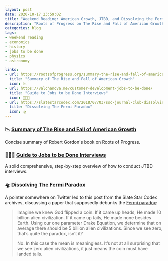```yaml
---
layout: post
date: 2020-10-17 23:59:02
title: "Weekend Reading: American Growth, JTBD, and Dissolving the Fermi Paradox"
description: "Roots of Progress on The Rise and Fall of American Growth, a guide to JTBD interviews, and nullifying the Fermi paradox."
categories: blog
tags:
- weekend reading
- economics
- history
- jobs to be done
- physics
- astronomy

links:
- url: https://rootsofprogress.org/summary-the-rise-and-fall-of-american-growth
  title: "Summary of The Rise and Fall of American Growth"
  icon: 📉
- url: https://valchanova.me/customer-development-jobs-to-be-done/
  title: "Guide to Jobs to be Done Interviews"
  icon: 👨🏻‍🏫
- url: https://slatestarcodex.com/2018/07/03/ssc-journal-club-dissolving-the-fermi-paradox/
  title: "Dissolving The Fermi Paradox"
  icon: 🛸
---
```


### 📉 [Summary of The Rise and Fall of American Growth](https://rootsofprogress.org/summary-the-rise-and-fall-of-american-growth "Summary of The Rise and Fall of American Growth")

Concise summary of Robert Gordon's book on Roots of Progress.

### 👨🏻‍🏫 [Guide to Jobs to be Done Interviews](https://valchanova.me/customer-development-jobs-to-be-done/ "Guide to Jobs to be Done Interviews")

A solid comprehensive, step-by-step overview of how to conduct JTBD interviews.

### 🛸 [Dissolving The Fermi Paradox](https://slatestarcodex.com/2018/07/03/ssc-journal-club-dissolving-the-fermi-paradox/ "Dissolving The Fermi Paradox")

A pointer somewhere on Twitter led to this post from the Slate Star Codex archives, discussing a paper that supposedly debunks the [Fermi paradox](https://en.wikipedia.org/wiki/Fermi_paradox "Fermi paradox"):

> Imagine we knew God flipped a coin. If it came up heads, He made 10 billion alien civilization. If it came up tails, He made none besides Earth. Using our one parameter Drake Equation, we determine that on average there should be 5 billion alien civilizations. Since we see zero, that’s quite the paradox, isn’t it?
>
> No. In this case the mean is meaningless. It’s not at all surprising that we see zero alien civilizations, it just means the coin must have landed tails.
